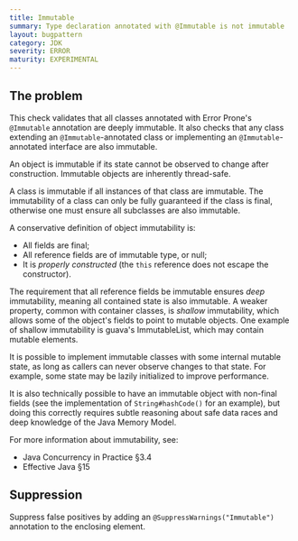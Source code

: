 ```yaml
---
title: Immutable
summary: Type declaration annotated with @Immutable is not immutable
layout: bugpattern
category: JDK
severity: ERROR
maturity: EXPERIMENTAL
---
```


<!--
*** AUTO-GENERATED, DO NOT MODIFY ***
To make changes, edit the @BugPattern annotation or the explanation in docs/bugpattern.
-->

## The problem
This check validates that all classes annotated with Error Prone's `@Immutable`
annotation are deeply immutable. It also checks that any class extending an
`@Immutable`-annotated class or implementing an `@Immutable`-annotated interface
are also immutable.

An object is immutable if its state cannot be observed to change after
construction. Immutable objects are inherently thread-safe.

A class is immutable if all instances of that class are immutable. The
immutability of a class can only be fully guaranteed if the class is final,
otherwise one must ensure all subclasses are also immutable.

A conservative definition of object immutability is:

*   All fields are final;
*   All reference fields are of immutable type, or null;
*   It is *properly constructed* (the `this` reference does not escape the
    constructor).

The requirement that all reference fields be immutable ensures *deep*
immutability, meaning all contained state is also immutable. A weaker property,
common with container classes, is *shallow* immutability, which allows some of
the object's fields to point to mutable objects. One example of shallow
immutability is guava's ImmutableList, which may contain mutable elements.

It is possible to implement immutable classes with some internal mutable state,
as long as callers can never observe changes to that state. For example, some
state may be lazily initialized to improve performance.

It is also technically possible to have an immutable object with non-final
fields (see the implementation of `String#hashCode()` for an example), but doing
this correctly requires subtle reasoning about safe data races and deep
knowledge of the Java Memory Model.

For more information about immutability, see:

*   Java Concurrency in Practice §3.4
*   Effective Java §15

## Suppression
Suppress false positives by adding an `@SuppressWarnings("Immutable")` annotation to the enclosing element.
